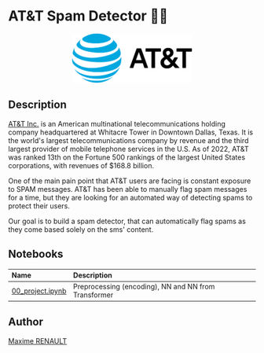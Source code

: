 # AT&T Spam Detector 🕵️‍♀️

<p align="center">
   <img src='./data/logo.png' height='100'>
</p>

## Description

[AT&T Inc.](https://www.att.com/) is an American multinational telecommunications holding company headquartered at Whitacre Tower in Downtown Dallas, Texas. It is the world's largest telecommunications company by revenue and the third largest provider of mobile telephone services in the U.S. As of 2022, AT&T was ranked 13th on the Fortune 500 rankings of the largest United States corporations, with revenues of $168.8 billion.

One of the main pain point that AT&T users are facing is constant exposure to SPAM messages. AT&T has been able to manually flag spam messages for a time, but they are looking for an automated way of detecting spams to protect their users.

Our goal is to build a spam detector, that can automatically flag spams as they come based solely on the sms' content.

## Notebooks

| Name | Description |
|:-|:-|
| [00_project.ipynb](./notebooks/00_project.ipynb) | Preprocessing (encoding), NN and NN from Transformer |

## Author

[Maxime RENAULT](https://github.com/qxzjy)